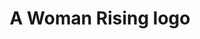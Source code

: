---
title: "A Woman Rising logo"
type: "thumb"
weight: 14
draft: false
url_sml: "/images/design/thumbs/sml/A_woman_rising_logo"
url_lge: "/images/design/thumbs/lge/A_woman_rising_logo"
alt: "Logo design featuring a womans face"
---